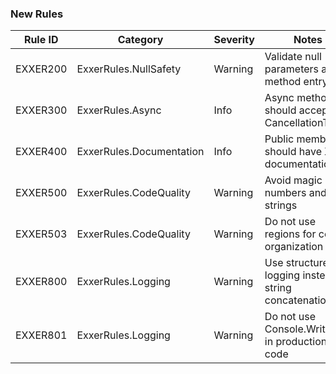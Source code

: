 ### New Rules

Rule ID | Category | Severity | Notes
--------|----------|----------|-------
EXXER200 | ExxerRules.NullSafety | Warning | Validate null parameters at method entry
EXXER300 | ExxerRules.Async | Info | Async methods should accept CancellationToken
EXXER400 | ExxerRules.Documentation | Info | Public members should have XML documentation
EXXER500 | ExxerRules.CodeQuality | Warning | Avoid magic numbers and strings
EXXER503 | ExxerRules.CodeQuality | Warning | Do not use regions for code organization
EXXER800 | ExxerRules.Logging | Warning | Use structured logging instead of string concatenation
EXXER801 | ExxerRules.Logging | Warning | Do not use Console.WriteLine in production code